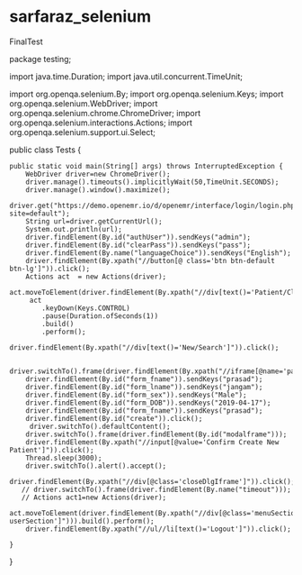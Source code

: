 # sarfaraz_selenium
FinalTest

package testing;

import java.time.Duration;
import java.util.concurrent.TimeUnit;

import org.openqa.selenium.By;
import org.openqa.selenium.Keys;
import org.openqa.selenium.WebDriver;
import org.openqa.selenium.chrome.ChromeDriver;
import org.openqa.selenium.interactions.Actions;
import org.openqa.selenium.support.ui.Select;

public class Tests {

	public static void main(String[] args) throws InterruptedException {
		WebDriver driver=new ChromeDriver();
		driver.manage().timeouts().implicitlyWait(50,TimeUnit.SECONDS);
		driver.manage().window().maximize();
		driver.get("https://demo.openemr.io/d/openemr/interface/login/login.php?site=default");
		String url=driver.getCurrentUrl();
		System.out.println(url);
		driver.findElement(By.id("authUser")).sendKeys("admin");
		driver.findElement(By.id("clearPass")).sendKeys("pass");
		driver.findElement(By.name("languageChoice")).sendKeys("English");
		driver.findElement(By.xpath("//button[@ class='btn btn-default btn-lg']")).click();
		Actions act  = new Actions(driver);
		act.moveToElement(driver.findElement(By.xpath("//div[text()='Patient/Client']"))).build().perform();
		 act
			.keyDown(Keys.CONTROL)
			.pause(Duration.ofSeconds(1))
			.build()
			.perform();
		driver.findElement(By.xpath("//div[text()='New/Search']")).click();

		driver.switchTo().frame(driver.findElement(By.xpath("//iframe[@name='pat']")));
		driver.findElement(By.id("form_fname")).sendKeys("prasad");
		driver.findElement(By.id("form_lname")).sendKeys("jangam");
		driver.findElement(By.id("form_sex")).sendKeys("Male");
		driver.findElement(By.id("form_DOB")).sendKeys("2019-04-17");
		driver.findElement(By.id("form_fname")).sendKeys("prasad");
		driver.findElement(By.id("create")).click();
		 driver.switchTo().defaultContent();
		driver.switchTo().frame(driver.findElement(By.id("modalframe")));
		driver.findElement(By.xpath("//input[@value='Confirm Create New Patient']")).click();
		Thread.sleep(3000);
	    driver.switchTo().alert().accept();
	    driver.findElement(By.xpath("//div[@class='closeDlgIframe']")).click();
	   // driver.switchTo().frame(driver.findElement(By.name("timeout")));
	   // Actions act1=new Actions(driver);
	    act.moveToElement(driver.findElement(By.xpath("//div[@class='menuSection userSection']"))).build().perform();
	    driver.findElement(By.xpath("//ul//li[text()='Logout']")).click();

	}
}
